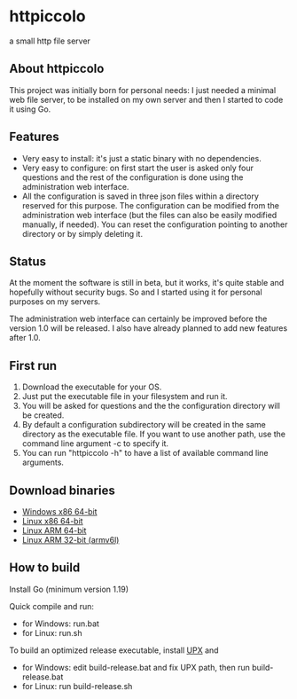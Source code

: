 # httpiccolo
a small http file server

## About httpiccolo

This project was initially born for personal needs: I just needed a minimal web file server, to be installed on my own server and then I started to code it using Go.

## Features

* Very easy to install: it's just a static binary with no dependencies.
* Very easy to configure: on first start the user is asked only four questions and the rest of the configuration is done using the administration web interface.
* All the configuration is saved in three json files within a directory reserved for this purpose. The configuration can be modified from the administration web interface (but the files can also be easily modified manually, if needed). You can reset the configuration pointing to another directory or by simply deleting it.

## Status

At the moment the software is still in beta, but it works, it's quite stable and hopefully without security bugs. So and I started using it for personal purposes on my servers.

The administration web interface can certainly be improved before the version 1.0 will be released. I also have already planned to add new features after 1.0.

## First run

1. Download the executable for your OS.
3. Just put the executable file in your filesystem and run it.
4. You will be asked for questions and the the configuration directory will be created.
5. By default a configuration subdirectory will be created in the same directory as the executable file. If you want to use another path, use the command line argument -c to specify it.
6. You can run "httpiccolo -h" to have a list of available command line arguments.

## Download binaries

* [Windows x86 64-bit](https://github.com/marcellozaniboni/httpiccolo/releases/download/0.8/httpiccolo-0.8-windows-x86-64.zip)
* [Linux x86 64-bit](https://github.com/marcellozaniboni/httpiccolo/releases/download/0.8/httpiccolo-0.8-linux-x86-64.tgz)
* [Linux ARM 64-bit](https://github.com/marcellozaniboni/httpiccolo/releases/download/0.8/httpiccolo-0.8-linux-arm64.tgz)
* [Linux ARM 32-bit (armv6l)](https://github.com/marcellozaniboni/httpiccolo/releases/download/0.8/httpiccolo-0.1-linux-arm32.tgz)

## How to build

Install Go (minimum version 1.19)

Quick compile and run:

* for Windows: run.bat
* for Linux: run.sh

To build an optimized release executable, install [UPX](https://upx.github.io) and

* for Windows: edit build-release.bat and fix UPX path, then run build-release.bat
* for Linux: run build-release.sh
